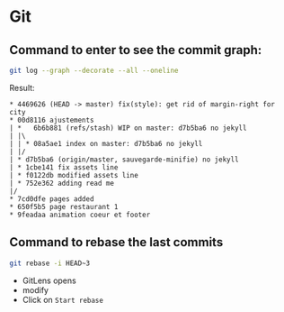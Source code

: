 # Git

## Command to enter to see the commit graph:

```sh
git log --graph --decorate --all --oneline
```

Result:

```log
* 4469626 (HEAD -> master) fix(style): get rid of margin-right for city
* 00d8116 ajustements
| *   6b6b881 (refs/stash) WIP on master: d7b5ba6 no jekyll
| |\
| | * 08a5ae1 index on master: d7b5ba6 no jekyll
| |/
| * d7b5ba6 (origin/master, sauvegarde-minifie) no jekyll
| * 1cbe141 fix assets line
| * f0122db modified assets line
| * 752e362 adding read me
|/
* 7cd0dfe pages added
* 650f5b5 page restaurant 1
* 9feadaa animation coeur et footer
```

## Command to rebase the last commits

```sh
git rebase -i HEAD~3
```

- GitLens opens
- modify
- Click on `Start rebase`
